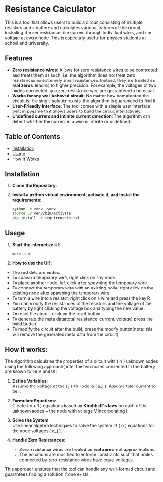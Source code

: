 # Resistance Calculator

This is a tool that allows users to build a circuit consisting of multiple resistors and a battery and calculates various features of the circuit, including the net resistance, the current through individual wires, and the voltage at every node. This is
especially useful for physics students at school and university.

## Features

- **Zero resistance wires**: Allows for zero resistance wires to be connected and treats them as such, i.e. the algorithm does not treat zero resistances as extremely small resistances. Instead, they are treated as **real zeros**, leading to higher precision. For example, the voltages of two nodes connected by a zero resistance wire are guaranteed to be equal.
- **Works for any well behaved circuit**: No matter how complicated the circuit is, if
a single solution exists, the algorithm is guaranteed to find it.
- **User-Friendly Interface**: The tool comes with a simple user interface built in pygame that allows users to build the circuit interactively.
- **Undefined current and infinite current detection**: The algorithm can detect whether the current in a wire is infinite or undefined.

## Table of Contents

- [Installation](#installation)
- [Usage](#usage)
- [How It Works](#how-it-works)

## Installation

1. **Clone the Repository**:

2. **Install a python virtual environment, activate it, and install the requirements**:
   ```bash
   python -m venv .venv
   source ./.venv/bin/activate
   pip install -r requirements.txt

## Usage

1. **Start the interactive UI**:
   ```bash
   make run

2. **How to use the UI?**:
- The red dots are nodes.
- To spawn a temporary wire, right click on any node.
- To place another node, left click after spawning the temporary wire
- To connect the temporary wire with an existing node, right click on the existing node after spawning the temporary wire
- To turn a wire into a resistor, right click on a wire and press the key R
- You can modify the resistances of the resistors and the voltage of the battery by right clicking the voltage box and typing the new value.
- To reset the circuit, click on the reset button
- To generate the meta data(total resistance, current, voltage) press the build button
- To modify the circuit after the build, press the modify button(note: this will remove the generated meta data from the circuit)

## How it works:

The algorithm calculates the properties of a circuit with \( n \) unknown nodes using the following approach(note, the two nodes connected to the battery are known to be V and 0):

1. **Define Variables**:  
   Assume the voltage at the \( j \)-th node is \( a_j \). Assume total current to be I.

2. **Formulate Equations**:  
   Create \( n + 1 \) equations based on **Kirchhoff's laws** on each of the unknown nodes + the node with voltage V incorporating I.

3. **Solve the System**:  
   Use linear algebra techniques to solve the system of \( n \) equations for the node voltages \( a_j \).

4. **Handle Zero Resistances**:  
   - Zero-resistance wires are treated as **real zeros**, not approximations.
   - The equations are modified to enforce constraints such that nodes connected by zero-resistance wires have equal voltages.

This approach ensures that the tool can handle any well-formed circuit and guarantees finding a solution if one exists.



